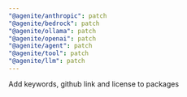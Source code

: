 ```yaml
---
"@agenite/anthropic": patch
"@agenite/bedrock": patch
"@agenite/ollama": patch
"@agenite/openai": patch
"@agenite/agent": patch
"@agenite/tool": patch
"@agenite/llm": patch
---
```


Add keywords, github link and license to packages
